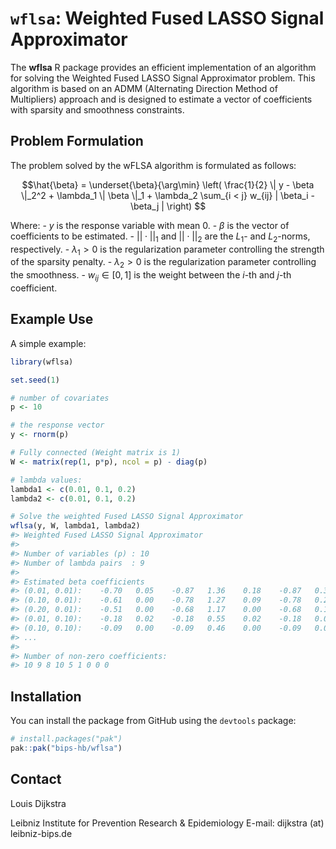 
<!-- README.md is generated from README.Rmd. Please edit that file -->

# `wflsa`: Weighted Fused LASSO Signal Approximator

The **wflsa** R package provides an efficient implementation of an
algorithm for solving the Weighted Fused LASSO Signal Approximator
problem. This algorithm is based on an ADMM (Alternating Direction
Method of Multipliers) approach and is designed to estimate a vector of
coefficients with sparsity and smoothness constraints.

## Problem Formulation

The problem solved by the wFLSA algorithm is formulated as follows:

``` math
\hat{\beta} = \underset{\beta}{\arg\min} \left( \frac{1}{2} \| y - \beta \|_2^2 + \lambda_1 \| \beta \|_1 + \lambda_2 \sum_{i < j} w_{ij} | \beta_i - \beta_j | \right) 
```

Where: - $y$ is the response variable with mean 0. - $\beta$ is the
vector of coefficients to be estimated. - $|| \cdot ||_1$ and
$|| \cdot ||_2$ are the $L_1$- and $L_2$-norms, respectively. -
$\lambda_1 > 0$ is the regularization parameter controlling the strength
of the sparsity penalty. - $\lambda_2 > 0$ is the regularization
parameter controlling the smoothness. - $w_{ij} \in [0,1]$ is the weight
between the $i$-th and $j$-th coefficient.

## Example Use

A simple example:

``` r
library(wflsa)

set.seed(1)

# number of covariates
p <- 10

# the response vector
y <- rnorm(p)

# Fully connected (Weight matrix is 1)
W <- matrix(rep(1, p*p), ncol = p) - diag(p)

# lambda values:
lambda1 <- c(0.01, 0.1, 0.2)
lambda2 <- c(0.01, 0.1, 0.2)

# Solve the weighted Fused LASSO Signal Approximator
wflsa(y, W, lambda1, lambda2)
#> Weighted Fused LASSO Signal Approximator
#> 
#> Number of variables (p) : 10
#> Number of lambda pairs  : 9
#> 
#> Estimated beta coefficients 
#> (0.01, 0.01):    -0.70   0.05    -0.87   1.36    0.18    -0.87   0.32    0.53    ...
#> (0.10, 0.01):    -0.61   0.00    -0.78   1.27    0.09    -0.78   0.23    0.44    ...
#> (0.20, 0.01):    -0.51   0.00    -0.68   1.17    0.00    -0.68   0.13    0.34    ...
#> (0.01, 0.10):    -0.18   0.02    -0.18   0.55    0.02    -0.18   0.02    0.02    ...
#> (0.10, 0.10):    -0.09   0.00    -0.09   0.46    0.00    -0.09   0.00    0.00    ...
#> ...
#> 
#> Number of non-zero coefficients:
#> 10 9 8 10 5 1 0 0 0
```

## Installation

You can install the package from GitHub using the `devtools` package:

``` r
# install.packages("pak")
pak::pak("bips-hb/wflsa")
```

## Contact

Louis Dijkstra

Leibniz Institute for Prevention Research & Epidemiology E-mail:
dijkstra (at) leibniz-bips.de
